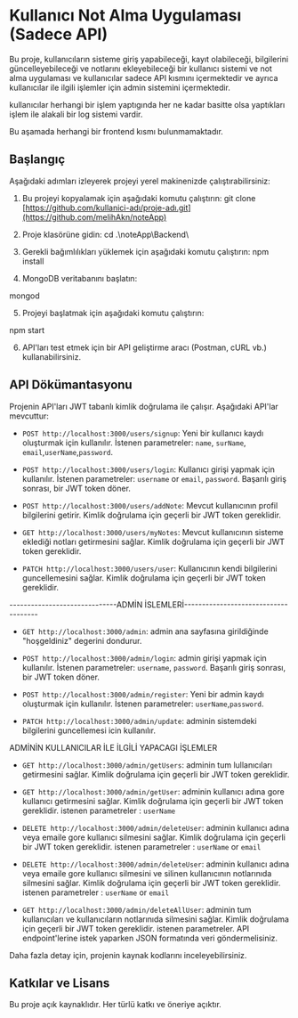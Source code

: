 # Kullanıcı Not Alma Uygulaması (Sadece API)

Bu proje, kullanıcıların sisteme giriş yapabileceği, kayıt olabileceği, bilgilerini güncelleyebileceği ve notlarını ekleyebileceği bir kullanıcı sistemi ve not alma uygulaması ve kullanıcılar sadece API kısmını içermektedir ve ayrıca kullanıcılar ile ilgili işlemler için admin sistemini içermektedir.

kullanıcılar herhangi bir işlem yaptıgında her ne kadar basitte olsa yaptıkları işlem ile alakali bir log sistemi vardir.

Bu aşamada herhangi bir frontend kısmı bulunmamaktadır.

## Başlangıç

Aşağıdaki adımları izleyerek projeyi yerel makinenizde çalıştırabilirsiniz:

1. Bu projeyi kopyalamak için aşağıdaki komutu çalıştırın:
git clone [https://github.com/kullanici-adı/proje-adı.git](https://github.com/melihAkn/noteApp)

2. Proje klasörüne gidin:
cd .\noteApp\Backend\

3. Gerekli bağımlılıkları yüklemek için aşağıdaki komutu çalıştırın:
npm install

4. MongoDB veritabanını başlatın:

mongod

5. Projeyi başlatmak için aşağıdaki komutu çalıştırın:

npm start

6. API'ları test etmek için bir API geliştirme aracı (Postman, cURL vb.) kullanabilirsiniz.

## API Dökümantasyonu

Projenin API'ları JWT tabanlı kimlik doğrulama ile çalışır. Aşağıdaki API'lar mevcuttur:

- `POST http://localhost:3000/users/signup`: Yeni bir kullanıcı kaydı oluşturmak için kullanılır. İstenen parametreler: `name`, `surName`, `email`,`userName`,`password`.

- `POST http://localhost:3000/users/login`: Kullanıcı girişi yapmak için kullanılır. İstenen parametreler: `username` or `email`, `password`. Başarılı giriş sonrası, bir JWT token döner.

- `POST http://localhost:3000/users/addNote`: Mevcut kullanıcının profil bilgilerini getirir. Kimlik doğrulama için geçerli bir JWT token gereklidir.

- `GET http://localhost:3000/users/myNotes`: Mevcut kullanıcının sisteme eklediği notları getirmesini sağlar. Kimlik doğrulama için geçerli bir JWT token gereklidir.

- `PATCH http://localhost:3000/users/user`: Kullanıcının kendi bilgilerini guncellemesini sağlar. Kimlik doğrulama için geçerli bir JWT token gereklidir. 

------------------------------ADMİN İSLEMLERİ-------------------------------------
- `GET http://localhost:3000/admin`: admin ana sayfasına girildiğinde "hoşgeldiniz" degerini dondurur.

- `POST http://localhost:3000/admin/login`: admin girişi yapmak için kullanılır. İstenen parametreler: `username`, `password`. Başarılı giriş sonrası, bir JWT token döner.

- `POST http://localhost:3000/admin/register`: Yeni bir admin kaydı oluşturmak için kullanılır. İstenen parametreler: `userName`,`password`.

- `PATCH http://localhost:3000/admin/update`: adminin sistemdeki bilgilerini guncellemesi icin kullanılır.

ADMİNİN KULLANICILAR İLE İLGİLİ YAPACAGI İŞLEMLER
- `GET http://localhost:3000/admin/getUsers`: adminin  tum lullanıcıları
getirmesini sağlar. Kimlik doğrulama için geçerli bir JWT token gereklidir.


- `GET http://localhost:3000/admin/getUser`: adminin  kullanıcı adına gore kullanıcı getirmesini sağlar. Kimlik doğrulama için geçerli bir JWT token gereklidir. istenen parametreler : `userName`

- `DELETE http://localhost:3000/admin/deleteUser`: adminin  kullanıcı adına veya emaile gore kullanıcı silmesini sağlar. Kimlik doğrulama için geçerli bir JWT token gereklidir. istenen parametreler : `userName` or `email`

- `DELETE http://localhost:3000/admin/deleteUser`: adminin  kullanıcı adına veya emaile gore kullanıcı silmesini ve silinen kullanıcının notlarınıda silmesini sağlar. Kimlik doğrulama için geçerli bir JWT token gereklidir. istenen parametreler : `userName` or `email`

- `GET http://localhost:3000/admin/deleteAllUser`: adminin tum kullanıcıları ve kullanıcıların notlarınıda silmesini sağlar. Kimlik doğrulama için geçerli bir JWT token gereklidir. istenen parametreler.
API endpoint'lerine istek yaparken JSON formatında veri göndermelisiniz.

Daha fazla detay için, projenin kaynak kodlarını inceleyebilirsiniz.

## Katkılar ve Lisans
Bu proje açık kaynaklıdır. Her türlü katkı ve öneriye açıktır.
